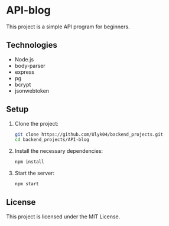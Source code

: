 


# API-blog

This project is a simple API program for beginners.


## Technologies

- Node.js
- body-parser
- express
- pg
- bcrypt
- jsonwebtoken
  
## Setup

1. Clone the project:

    ```bash
    git clone https://github.com/Ulyk04/backend_projects.git
    cd backend_projects/API-blog
    ```

2. Install the necessary dependencies:

    ```bash
    npm install
    ```


3. Start the server:

    ```bash
    npm start
    ```

  
## License

This project is licensed under the MIT License.
